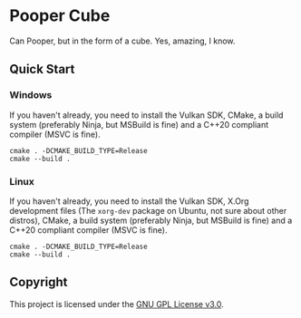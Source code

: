 # Pooper Cube

Can Pooper, but in the form of a cube. Yes, amazing, I know.

## Quick Start

### Windows

If you haven't already, you need to install the Vulkan SDK, CMake, a build system (preferably Ninja, but MSBuild is fine) and a C++20 compliant compiler (MSVC is fine).

```
cmake . -DCMAKE_BUILD_TYPE=Release
cmake --build .
```

### Linux

If you haven't already, you need to install the Vulkan SDK, X.Org development files (The `xorg-dev` package on Ubuntu, not sure about other distros), CMake, a build system (preferably Ninja, but MSBuild is fine) and a C++20 compliant compiler (MSVC is fine).

```
cmake . -DCMAKE_BUILD_TYPE=Release
cmake --build .
```

## Copyright

This project is licensed under the [GNU GPL License v3.0](LICENSE).

